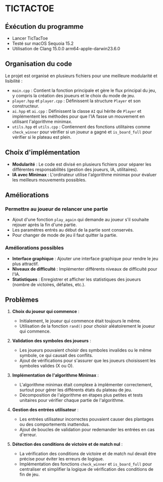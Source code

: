 # TICTACTOE

## Éxécution du programme 
- Lancer TicTacToe
- Testé sur macOS Sequoia 15.2
- Utilisation de Clang 15.0.0 arm64-apple-darwin23.6.0

## Organisation du code
Le projet est organisé en plusieurs fichiers pour une meilleure modularité et lisibilité :

- `main.cpp` : Contient la fonction principale et gère le flux principal du jeu, y compris la création des joueurs et le choix du mode de jeu.
- `player.hpp` et `player.cpp` : Définissent la structure `Player` et son constructeur.
- `ai.hpp` et `ai.cpp` : Définissent la classe `AI` qui hérite de `Player` et implémentent les méthodes pour que l'IA fasse un mouvement en utilisant l'algorithme minimax.
- `utils.hpp` et `utils.cpp` : Contiennent des fonctions utilitaires comme `check_winner` pour vérifier si un joueur a gagné et `is_board_full` pour vérifier si le plateau est plein.

## Choix d'implémentation
- **Modularité** : Le code est divisé en plusieurs fichiers pour séparer les différentes responsabilités (gestion des joueurs, IA, utilitaires).
- **IA avec Minimax** : L'ordinateur utilise l'algorithme minimax pour évaluer les meilleurs mouvements possibles.

## Améliorations
### Permettre au joueur de relancer une partie
- Ajout d'une fonction `play_again` qui demande au joueur s'il souhaite rejouer après la fin d'une partie. 
- Les paramètres entrés au début de la partie sont conservés. 
- Pour changer de mode de jeu il faut quitter la partie. 

###  Améliorations possibles
- **Interface graphique** : Ajouter une interface graphique pour rendre le jeu plus attractif.
- **Niveaux de difficulté** : Implémenter différents niveaux de difficulté pour l'IA.
- **Statistiques** : Enregistrer et afficher les statistiques des joueurs (nombre de victoires, défaites, etc.).

## Problèmes
1. **Choix du joueur qui commence** :
   - Initialement, le joueur qui commence était toujours le même.
   - Utilisation de la fonction `rand()` pour choisir aléatoirement le joueur qui commence.

2. **Validation des symboles des joueurs** :
   - Les joueurs pouvaient choisir des symboles invalides ou le même symbole, ce qui causait des conflits.
   - Ajout de vérifications pour s'assurer que les joueurs choisissent les symboles valides (X ou O).

3. **Implémentation de l'algorithme Minimax** :
   - L'algorithme minimax était complexe à implémenter correctement, surtout pour gérer les différents états du plateau de jeu.
   - Décomposition de l'algorithme en étapes plus petites et tests unitaires pour vérifier chaque partie de l'algorithme.

4. **Gestion des entrées utilisateur** :
   - Les entrées utilisateur incorrectes pouvaient causer des plantages ou des comportements inattendus.
   - Ajout de boucles de validation pour redemander les entrées en cas d'erreur.

5. **Détection des conditions de victoire et de match nul** :
   - La vérification des conditions de victoire et de match nul devait être précise pour éviter les erreurs de logique.
   - Implémentation des fonctions `check_winner` et `is_board_full` pour centraliser et simplifier la logique de vérification des conditions de fin de jeu.

